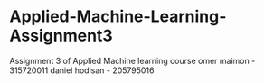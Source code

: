 # Applied-Machine-Learning-Assignment3
Assignment 3 of Applied Machine learning course
omer maimon - 315720011
daniel hodisan - 205795016
